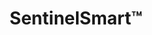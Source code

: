 ---
title: SentinelSmart&trade;
subheading: Maintenance and Cost-Savings Program
background_image: /img/sentinel-smart-background.jpg
intro_pre:
  heading:
  text: >-
    At Sentinel Industrial Roofing, we offer Full RMS Members credit of all maintenance and repair costs when it’s time for a full roof replacement or spray coating. This means your investment in regular upkeep not only protects your building—but also helps offset future roofing costs.


    While excessive patching of large roof sections won’t qualify for full reimbursement, reasonable, documented maintenance will be credited back—rewarding proactive care and smart asset management. This credit will be assessed and aggreed on before membership signatures on a case-by-case basis, as all roofs are unique.
intro:
  heading: Make Your Money Work for You
  text: >-
    On a tight budget? A single emergency service call costs hundreds, even thousands alone–plus labor and materials. And the money you spend is gone. For less than a single emergency call, get 100% of membership, repairs, and labor credited toward a future spray or replacement up to $50,000*.
  ctas:
    - text: Plans Starting at $899/year »
      url: /contact/
  icon: money-bill
  icon_color: s-green
roof_maintenance:
  heading: Roof Maintenance
  text: >-
    Studies consistently show that **proactive commercial roof maintenance** leads to significant cost savings compared to a reactive “fix-it-when-it-breaks” approach. Key findings include:
  items:
    - heading: Extended Roof Life
      text: >-
        Regular maintenance can extend a roof’s lifespan by **30–50%**, delaying costly full replacements by years or even decades.
    - heading: Lower Repair Costs
      text: >-
        Small issues caught early (like cracked seams or clogged drains) cost far less to fix than major leaks, structural damage, or mold remediation.
    - heading: Energy Efficiency
      text: >-
        Maintained roofs (especially cool roofs or those with reflective coatings) improve insulation and reduce HVAC costs by **5–15% annually**.
    - heading: Warranty Protection
      text: >-
        Many manufacturer warranties require documented routine maintenance; neglect can void coverage and shift all repair costs to the owner.
    - heading: Fewer Business Disruptions
      text: >-
        Preventative maintenance minimizes surprise leaks or closures, which could otherwise cost thousands in lost productivity or emergency response.
  conclusion: >-
    Proactive commercial roof maintenance is a proven, cost-effective strategy that prevents expensive damage, protects assets, and preserves roof warranties. It's an investment—not an expense.
calculator:
  heading: How Much You Could Save?
dual_panels:
  - heading: Why pay twice for your roof?
    image: /img/sentinel-scan-background.jpg
    image_alt: Sealed roof
    color: s-green
    items:
      - Save up to $50,000 toward future replacement or spray coating*
      - Stop expensive leaks before the damage is catastrophic
      - Maximize roof life with done-for-you maintenance
  - heading: You’re Completely Covered&trade;
    image: /img/rooftop-birdseye.jpg
    image_alt: Birds-eye view of roof
    color: s-green
    items:
      - Make every dollar count toward future roof replacement
      - Same-day basic repairs for a fraction of the cost
      - Execute comprehensive Roof Management System (RMS)
triptych:
  - heading: Annual
    subheading: Basic coverage for newer roofs
    color:
    items:
      - text: $899 per inspection 1x visit per year
        subtext:
      - text: 100% toward replacement
        subtext: (up to $50,000)*
  - heading: Semi-annual
    subheading: Better coverage for aging roofs
    color: bg-s-green text-white
    items:
      - text: $599 per inspection 2x visit per year
        subtext:
      - text: 100% toward replacement
        subtext: (up to $50,000)*
  - heading: Quarterly
    subheading: Best coverage for end of roof life
    color:
    items:
      - text: $399 per inspection 4x visit per year
        subtext:
      - text: 100% toward replacement
        subtext: (up to $50,000)*
fine_print: true
cta:
  heading: Save Up to $50,000 on Your Next Roof*
  text: >-
    With over 25 years of guaranteed contracting experience under our belt, we understand not just what’s overhead but also what’s underneath. Old or leaky roof? Get started with a SentinelScan assessment today.
  ctas:
    - text: Schedule Assessment
      url: /contact/
---
